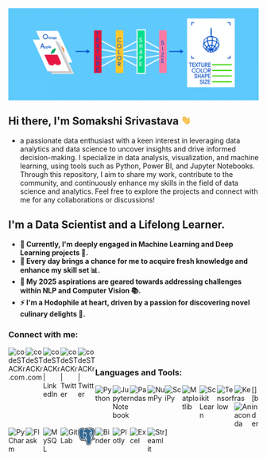 <img align="center" alt="Cover" width="850px" src="https://github.com/iamsouravbanerjee/iamsouravbanerjee/blob/master/assets/cover.gif"/>

## Hi there, I'm Somakshi Srivastava <img src="https://raw.githubusercontent.com/iamsouravbanerjee/iamsouravbanerjee/master/assets/Hello.gif" width="20"/>

- a passionate data enthusiast with a keen interest in leveraging data analytics and data science to uncover insights and drive informed decision-making. 
I specialize in data analysis, visualization, and machine learning, using tools such as Python, Power BI, and Jupyter Notebooks. 
Through this repository, I aim to share my work, contribute to the community, and continuously enhance my skills in the field of data science and analytics. 
Feel free to explore the projects and connect with me for any collaborations or discussions!

## I'm a Data Scientist and a Lifelong Learner.
- <b> 🔭 Currently, I'm deeply engaged in Machine Learning and Deep Learning projects 🚀. </b>
- <b> 🌱 Every day brings a chance for me to acquire fresh knowledge and enhance my skill set 📊. </b>
- <b> 🎯 My 2025 aspirations are geared towards addressing challenges within NLP and Computer Vision 📚. </b>
- <b> ⚡ I'm a Hodophile at heart, driven by a passion for discovering novel culinary delights 🍜. </b>


### Connect with me:

[<img align="left" alt="codeSTACKr.com" width="35px" src="https://github.com/Souravban/Souravban/blob/master/assets/website.png"/>][website]
[<img align="left" alt="codeSTACKr.com" width="35px" src="https://github.com/Souravban/Souravban/blob/master/assets/gmail.png"/>][gmail]
[<img align="left" alt="codeSTACKr | LinkedIn" width="35px" src="https://github.com/Souravban/Souravban/blob/master/assets/linkedin.png"/>][linkedin]
[<img align="left" alt="codeSTACKr | Twitter" width="35px" src="https://github.com/Souravban/Souravban/blob/master/assets/medium.png"/>][medium]
[<img align="left" alt="codeSTACKr | Twitter" width="35px" src="https://github.com/Souravban/Souravban/blob/master/assets/twitter.png"/>][twitter]

<br />

### Languages and Tools:

[<img align="left" alt="Python" width="35px" src="https://github.com/Souravban/Souravban/blob/master/assets/python.png"/>][python]
[<img align="left" alt="Jupyter Notebook" width="35px" src="https://github.com/Souravban/Souravban/blob/master/assets/jupyter_notebook.png"/>][jupyter_notebook]
[<img align="left" alt="Pandas" width="35px" src="https://github.com/Souravban/Souravban/blob/master/assets/pandas.png"/>][pandas]
[<img align="left" alt="NumPy" width="35px" src="https://github.com/Souravban/Souravban/blob/master/assets/numpy1.png"/>][numpy]
[<img align="left" alt="SciPy" width="35px" src="https://github.com/Souravban/Souravban/blob/master/assets/scipy.png"/>][scipy]
[<img align="left" alt="Matplotlib" width="35px" src="https://github.com/Souravban/Souravban/blob/master/assets/matplotlib.png"/>][matplotlib]
[<img align="left" alt="Scikit Learn" width="35px" src="https://github.com/Souravban/Souravban/blob/master/assets/scikit_learn.png"/>][scikit-learn]
[<img align="left" alt="Tensorflow" width="35px" src="https://github.com/Souravban/Souravban/blob/master/assets/tensorflow.png"/>][tensorflow]
[<img align="left" alt="Keras" width="35px" src="https://github.com/Souravban/Souravban/blob/master/assets/keras.png"/>][keras]
[<img align="left" alt="Anaconda" width="35px" src="https://github.com/Souravban/Souravban/blob/master/assets/anaconda.png"/>][anaconda]
[<img align="left" alt="PyCharm" width="35px" src="https://github.com/Souravban/Souravban/blob/master/assets/pycharm.png"/>][pycharm]
[<img align="left" alt="Flask" width="35px" src="https://github.com/Souravban/Souravban/blob/master/assets/flask1.png"/>][flask]
[<img align="left" alt="MySQL" width="35px" src="https://github.com/Souravban/Souravban/blob/master/assets/mysql.png"/>][mysql]
[<img align="left" alt="GitLab" width="35px" src="https://github.com/Souravban/Souravban/blob/master/assets/gitlab.png"/>][gitlab]
[<img align="left" alt="PostgreSQL" width="35px" src="https://github.com/iamsouravbanerjee/iamsouravbanerjee/blob/master/assets/postgresql.png"/>][postgresql]
[<img align="left" alt="Binder" width="35px" src="https://github.com/Souravban/Souravban/blob/master/assets/binder.png"/>][binder]
[<img align="left" alt="Plotly" width="35px" src="https://github.com/Souravban/Souravban/blob/master/assets/plotly.png"/>][plotly]
[<img align="left" alt="Excel" width="35px" src="https://github.com/Souravban/Souravban/blob/master/assets/excel.png"/>][excel]
[<img align="left" alt="Streamlit" width="35px" src="https://github.com/Souravban/Souravban/blob/master/assets/streamlit.png"/>][streamlit]

<br />
<br />

[website]: https://somakshi1.github.io/
[gmail]: https://mail.google.com/mail/?view=cm&fs=1&tf=1&to=somakshi1@gmail.com
[linkedin]: https://www.linkedin.com/in/somakshi1/
[medium]: https://somakshi1.medium.com/
[twitter]: https://twitter.com/somakshi_iiiii
[kaggle]: https://www.kaggle.com/somakshi1

[python]: https://www.python.org/
[jupyter_notebook]: https://jupyter.org/
[pandas]: https://pandas.pydata.org/
[numpy]: https://numpy.org/
[scipy]: https://www.scipy.org/
[matplotlib]: https://matplotlib.org/
[scikit-learn]: https://scikit-learn.org/stable/
[tensorflow]: https://www.tensorflow.org/
[keras]: https://keras.io/
[anaconda]: https://www.anaconda.com/
[pycharm]: https://www.jetbrains.com/pycharm/
[flask]: https://flask.palletsprojects.com/en/1.1.x/
[mysql]: https://www.mysql.com/
[gitlab]: http://gitlab.com/
[streamlit]: https://www.streamlit.io/
[plotly]: https://plotly.com/python/
[excel]: https://www.microsoft.com/en-in/microsoft-365/excel
[postgresql]: https://www.postgresql.org/
